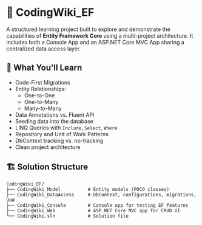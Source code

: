# 📘 CodingWiki_EF

A structured learning project built to explore and demonstrate the capabilities of **Entity Framework Core** using a multi-project architecture. It includes both a Console App and an ASP.NET Core MVC App sharing a centralized data access layer.

## 🧠 What You'll Learn

- Code-First Migrations
- Entity Relationships:
  - One-to-One
  - One-to-Many
  - Many-to-Many
- Data Annotations vs. Fluent API
- Seeding data into the database
- LINQ Queries with `Include`, `Select`, `Where`
- Repository and Unit of Work Patterns
- DbContext tracking vs. no-tracking
- Clean project architecture

## 🏗️ Solution Structure

```plaintext
CodingWiki_EF/
├── CodingWiki_Model          # Entity models (POCO classes)
├── CodingWiki_DataAccess     # DbContext, configurations, migrations, UoW
├── CodingWiki_Console        # Console app for testing EF features
├── CodingWiki_Web            # ASP.NET Core MVC app for CRUD UI
└── CodingWiki.sln            # Solution file
